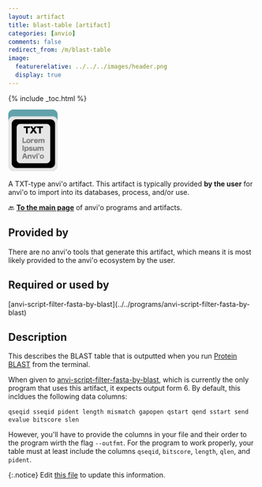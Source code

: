 ```yaml
---
layout: artifact
title: blast-table [artifact]
categories: [anvio]
comments: false
redirect_from: /m/blast-table
image:
  featurerelative: ../../../images/header.png
  display: true
---
```



{% include _toc.html %}


<img src="../../images/icons/TXT.png" alt="TXT" style="width:100px; border:none" />

A TXT-type anvi'o artifact. This artifact is typically provided **by the user** for anvi'o to import into its databases, process, and/or use.

🔙 **[To the main page](../../)** of anvi'o programs and artifacts.

## Provided by


There are no anvi'o tools that generate this artifact, which means it is most likely provided to the anvi'o ecosystem by the user.


## Required or used by


<p style="text-align: left" markdown="1"><span class="artifact-r">[anvi-script-filter-fasta-by-blast](../../programs/anvi-script-filter-fasta-by-blast)</span></p>


## Description

This describes the BLAST table that is outputted when you run [Protein BLAST](https://blast.ncbi.nlm.nih.gov/Blast.cgi?PAGE=Proteins) from the terminal. 

When given to <span class="artifact-p">[anvi-script-filter-fasta-by-blast](/software/anvio/help/main/programs/anvi-script-filter-fasta-by-blast)</span>, which is currently the only program that uses this artifact, it expects output form 6. By default, this incldues the following data columns: 

    qseqid sseqid pident length mismatch gapopen qstart qend sstart send evalue bitscore slen
    
However, you'll have to provide the columns in your file and their order to the program wirth the flag `--outfmt`. For the program to work properly, your table must at least include the columns `qseqid`, `bitscore`, `length`, `qlen`, and `pident`.


{:.notice}
Edit [this file](https://github.com/merenlab/anvio/tree/master/anvio/docs/artifacts/blast-table.md) to update this information.

